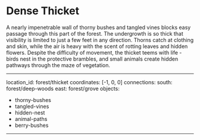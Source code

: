 # Dense Thicket

A nearly impenetrable wall of thorny bushes and tangled vines blocks easy passage through this part of the forest. The undergrowth is so thick that visibility is limited to just a few feet in any direction. Thorns catch at clothing and skin, while the air is heavy with the scent of rotting leaves and hidden flowers. Despite the difficulty of movement, the thicket teems with life - birds nest in the protective brambles, and small animals create hidden pathways through the maze of vegetation.

---
location_id: forest/thicket
coordinates: [-1, 0, 0]
connections:
  south: forest/deep-woods
  east: forest/grove
objects:
  - thorny-bushes
  - tangled-vines
  - hidden-nest
  - animal-paths
  - berry-bushes
---